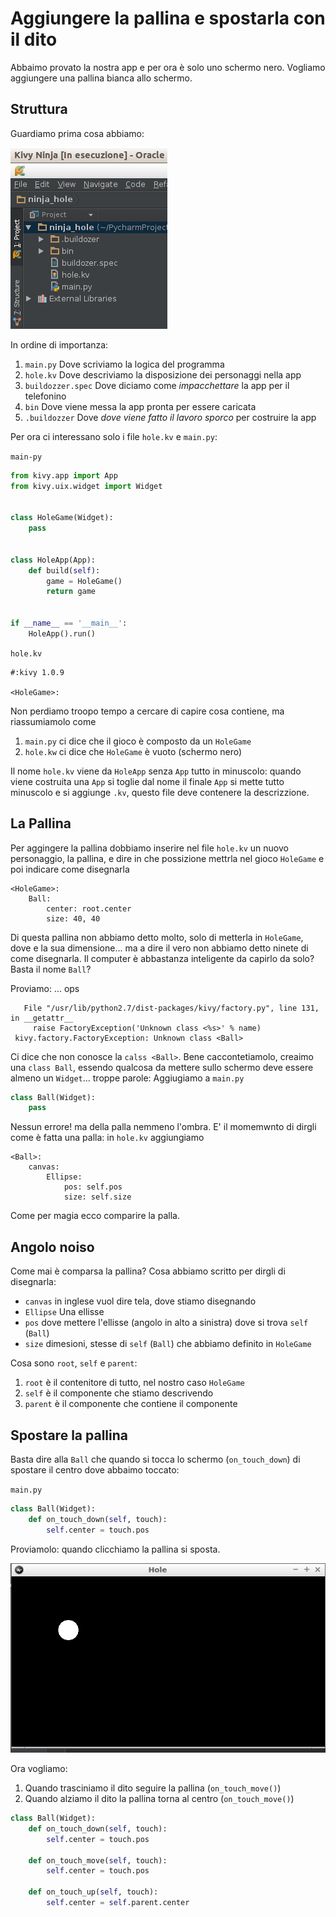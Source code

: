 # Aggiungere la pallina e spostarla con il dito

Abbaimo provato la nostra app e per ora è solo uno schermo nero. Vogliamo aggiungere una pallina bianca allo schermo.

## Struttura

Guardiamo prima cosa abbiamo:

![Struttura](struttura.png)

In ordine di importanza:

1. `main.py` Dove scriviamo la logica del programma
2. `hole.kv` Dove descriviamo la disposizione dei personaggi nella app
3. `buildozzer.spec` Dove diciamo come *impacchettare* la app per il telefonino
4. `bin` Dove viene messa la app pronta per essere caricata
5. `.buildozzer` Dove *dove viene fatto il lavoro sporco* per costruire la app

Per ora ci interessano solo i file `hole.kv` e `main.py`:

`main-py`
```python
from kivy.app import App
from kivy.uix.widget import Widget


class HoleGame(Widget):
    pass


class HoleApp(App):
    def build(self):
        game = HoleGame()
        return game


if __name__ == '__main__':
    HoleApp().run()
```

`hole.kv`
```
#:kivy 1.0.9

<HoleGame>:
```

Non perdiamo troopo tempo a cercare di capire cosa contiene, ma riassumiamolo come

1. `main.py` ci dice che il gioco è composto da un `HoleGame` 
2. `hole.kw` ci dice che `HoleGame` è vuoto (schermo nero)

Il nome `hole.kv` viene da `HoleApp` senza `App` tutto in minuscolo: quando viene costruita una `App` si toglie
dal nome il finale `App` si mette tutto minuscolo e si aggiunge `.kv`, questo file deve contenere la descrizzione.

## La Pallina

Per aggingere la pallina dobbiamo inserire nel file `hole.kv` un nuovo personaggio, la pallina, e dire in che possizione
mettrla nel gioco `HoleGame` e poi indicare come disegnarla

```
<HoleGame>:
    Ball:
        center: root.center
        size: 40, 40
```

Di questa pallina non abbiamo detto molto, solo di metterla in `HoleGame`, dove e la sua dimensione... ma a dire il vero
non abbiamo detto ninete di come disegnarla. Il computer è abbastanza inteligente da capirlo da solo? Basta il nome 
`Ball`?

Proviamo: ... ops

```
   File "/usr/lib/python2.7/dist-packages/kivy/factory.py", line 131, in __getattr__
     raise FactoryException('Unknown class <%s>' % name)
 kivy.factory.FactoryException: Unknown class <Ball>
```

Ci dice che non conosce la `calss <Ball>`. Bene caccontetiamolo, creaimo una `class Ball`, essendo qualcosa da mettere 
sullo schermo deve essere almeno un `Widget`... troppe parole: Aggiugiamo a `main.py`

```python
class Ball(Widget):
    pass
```

Nessun errore! ma della palla nemmeno l'ombra. E' il momemwnto di dirgli come è fatta una palla: in `hole.kv` 
aggiungiamo

```
<Ball>:
    canvas:
        Ellipse:
            pos: self.pos
            size: self.size
```

Come per magia ecco comparire la palla.

## Angolo noiso

Come mai è comparsa la pallina? Cosa abbiamo scritto per dirgli di disegnarla:

* `canvas` in inglese vuol dire tela, dove stiamo disegnando
 * `Ellipse` Una ellisse
  * `pos` dove mettere l'ellisse (angolo in alto a sinistra) dove si trova `self` (`Ball`)
  * `size` dimesioni, stesse di `self` (`Ball`) che abbiamo definito in `HoleGame`
  
Cosa sono `root`, `self` e `parent`:

1. `root` è il contenitore di tutto, nel nostro caso `HoleGame`
2. `self` è il componente che stiamo descrivendo
3. `parent` è il componente che contiene il componente

## Spostare la pallina

Basta dire alla `Ball` che quando si tocca lo schermo (`on_touch_down`) di spostare il centro dove abbaimo toccato:

`main.py`

```python
class Ball(Widget):
    def on_touch_down(self, touch):
        self.center = touch.pos
```

Proviamolo: quando clicchiamo la pallina si sposta.

![Pallina](pallina.png)

Ora vogliamo:

1. Quando trasciniamo il dito seguire la pallina (`on_touch_move()`)
2. Quando alziamo il dito la pallina torna al centro (`on_touch_move()`)

```python
class Ball(Widget):
    def on_touch_down(self, touch):
        self.center = touch.pos

    def on_touch_move(self, touch):
        self.center = touch.pos

    def on_touch_up(self, touch):
        self.center = self.parent.center
```
